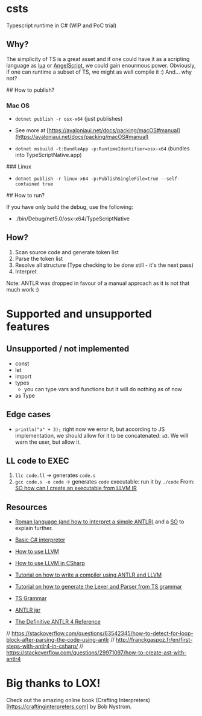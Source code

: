 # csts

Typescript runtime in C# (WIP and PoC trial)

## Why?

The simplicity of TS is a great asset and if one could have it as a scripting language as [lua](https://www.lua.org/home.html) or [AngelScript](https://www.angelcode.com/angelscript/), we could gain enourmous power. Obviously, if one can runtime a subset of TS, we might as well compile it :)
And... why not?

## How to publish?

### Mac OS

- `dotnet publish -r osx-x64` (just publishes)

- See more at [https://avaloniaui.net/docs/packing/macOS#manual](https://avaloniaui.net/docs/packing/macOS#manual) 

- `dotnet msbuild -t:BundleApp -p:RuntimeIdentifier=osx-x64` (bundles into TypeScriptNative.app)

### Linux

- `dotnet publish -r linux-x64 -p:PublishSingleFile=true --self-contained true`

## How to run?

If you have only build the debug, use the following:
- ./bin/Debug/net5.0/osx-x64/TypeScriptNative

## How?

1. Scan source code and generate token list
2. Parse the token list
3. Resolve all structure (Type checking to be done still - it's the next pass)
4. Interpret

Note: ANTLR was dropped in favour of a manual approach as it is not that much work :)

# Supported and unsupported features

## Unsupported / not implemented

* const
* let
* import
* types
	* you can type vars and functions but it will do nothing as of now
* as Type

## Edge cases

* `println("a" + 3);` right now we error it, but according to JS implementation, we should
allow for it to be concatenated: `a3`. We will warn the user, but allow it.


## LL code to EXEC

1. `llc code.ll` -> generates `code.s`
2. `gcc code.s -o code` -> generates `code` executable: run it by `./code`
   From: [SO how can I create an executable from LLVM IR](https://stackoverflow.com/questions/45985953/how-can-i-create-an-executable-from-llvm-ir)

## Resources

- [Roman language (and how to interpret a simple ANTLR)](https://gjdanis.github.io/2016/01/23/roman/) and a [SO](https://codereview.stackexchange.com/questions/117711/roman-numerals-with-antlr) to explain further.

- [Basic C# interpreter](https://github.com/pg94au/Blinkenlights-.NET-Basic-Interpreter)

- [How to use LLVM](https://tomassetti.me/a-tutorial-on-how-to-write-a-compiler-using-llvm/)
- [How to use LLVM in CSharp](https://ice1000.org/llvm-cs/en/CSharpLangImpl03/)

- [Tutorial on how to write a compiler using ANTLR and LLVM](https://tomassetti.me/a-tutorial-on-how-to-write-a-compiler-using-llvm/)
- [Tutorial on how to generate the Lexer and Parser from TS grammar](https://hayeol.tistory.com/45)
- [TS Grammar](https://github.com/antlr/grammars-v4/tree/master/typescript)
- [ANTLR jar](https://www.antlr.org/download.html)
- [The Definitive ANTLR 4 Reference](https://pragprog.com/titles/tpantlr2/the-definitive-antlr-4-reference/)


// https://stackoverflow.com/questions/63542345/how-to-detect-for-loop-block-after-parsing-the-code-using-antlr
// http://franckgaspoz.fr/en/first-steps-with-antlr4-in-csharp/
// https://stackoverflow.com/questions/29971097/how-to-create-ast-with-antlr4

# Big thanks to LOX!

Check out the amazing online book (Crafting Interpreters)[https://craftinginterpreters.com] by Bob Nystrom.